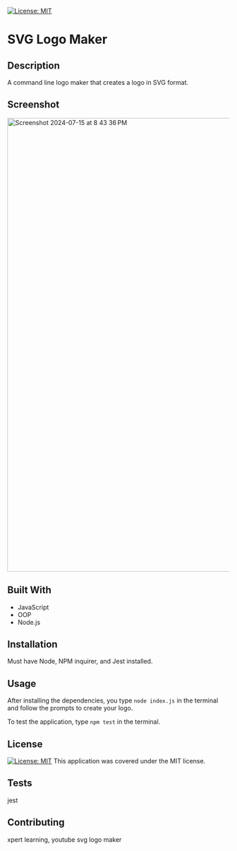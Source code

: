 [![License: MIT](https://img.shields.io/badge/License-MIT-yellow.svg)](https://opensource.org/licenses/MIT)

# SVG Logo Maker

## Description

A command line logo maker that creates a logo in SVG format.

## Screenshot
<img width="1027" alt="Screenshot 2024-07-15 at 8 43 36 PM" src="https://github.com/user-attachments/assets/47dd530a-2530-4e0f-b875-0ad0ba5c5ee9">


## Built With
- JavaScript
- OOP
- Node.js

## Installation

Must have Node, NPM inquirer, and Jest installed.

## Usage

After installing the dependencies, you type `node index.js` in the terminal and follow the prompts to create your logo. 

To test the application, type `npm test` in the terminal.

## License

[![License: MIT](https://img.shields.io/badge/License-MIT-yellow.svg)](https://opensource.org/licenses/MIT)
This application was covered under the MIT license.

## Tests

jest

## Contributing

xpert learning, youtube svg logo maker


